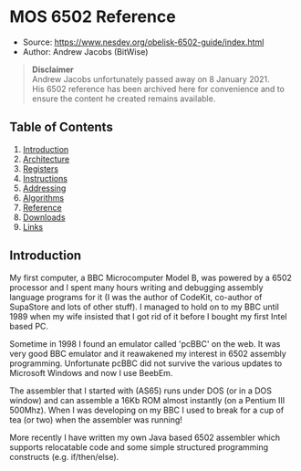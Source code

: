 MOS 6502 Reference
==================

  - Source: https://www.nesdev.org/obelisk-6502-guide/index.html
  - Author: Andrew Jacobs (BitWise)

> **Disclaimer**  
> Andrew Jacobs unfortunately passed away on 8 January 2021.  
> His 6502 reference has been archived here for convenience and to ensure the
> content he created remains available.

## Table of Contents

  1. [Introduction](https://github.com/macmade/MOS-6502-Emulator/blob/main/Reference/1-Introduction.md)
  2. [Architecture](https://github.com/macmade/MOS-6502-Emulator/blob/main/Reference/2-Architecture.md)
  3. [Registers](https://github.com/macmade/MOS-6502-Emulator/blob/main/Reference/3-Registers.md)
  4. [Instructions](https://github.com/macmade/MOS-6502-Emulator/blob/main/Reference/4-Instructions.md)
  5. [Addressing](https://github.com/macmade/MOS-6502-Emulator/blob/main/Reference/5-Addressing.md)
  6. [Algorithms](https://github.com/macmade/MOS-6502-Emulator/blob/main/Reference/6-Algorithms.md)
  7. [Reference](https://github.com/macmade/MOS-6502-Emulator/blob/main/Reference/7-Reference.md)
  8. [Downloads](https://github.com/macmade/MOS-6502-Emulator/blob/main/Reference/8-Downloads.md)
  9. [Links](https://github.com/macmade/MOS-6502-Emulator/blob/main/Reference/9-Links.md)

## Introduction

My first computer, a BBC Microcomputer Model B, was powered by a 6502 processor
and I spent many hours writing and debugging assembly language programs for it
(I was the author of CodeKit, co-author of SupaStore and lots of other stuff).
I managed to hold on to my BBC until 1989 when my wife insisted that I got rid
of it before I bought my first Intel based PC.

Sometime in 1998 I found an emulator called 'pcBBC' on the web. It was very good
BBC emulator and it reawakened my interest in 6502 assembly programming.
Unfortunate pcBBC did not survive the various updates to Microsoft Windows and
now I use BeebEm.

The assembler that I started with (AS65) runs under DOS (or in a DOS window)
and can assemble a 16Kb ROM almost instantly (on a Pentium III 500Mhz).
When I was developing on my BBC I used to break for a cup of tea (or two)
when the assembler was running!

More recently I have written my own Java based 6502 assembler which supports
relocatable code and some simple structured programming constructs
(e.g. if/then/else).
